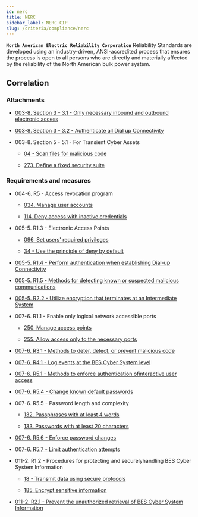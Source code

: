 ```yaml
---
id: nerc
title: NERC
sidebar_label: NERC CIP
slug: /criteria/compliance/nerc
---
```


**`North American Electric Reliability Corporation`**
Reliability Standards
are developed using an industry-driven,
ANSI-accredited process
that ensures the process is open to all persons
who are directly and materially affected
by the reliability of the North American bulk power system.

## Correlation

### Attachments

 - [003-8. Section 3 - 3.1 - Only necessary inbound and outbound electronic access](/criteria/requirements/176)

 - [003-8. Section 3 - 3.2 - Authenticate all Dial up Connectivity](/criteria/requirements/264)

 - 003-8. Section 5 - 5.1 - For Transient Cyber Assets

    - [04 - Scan files for malicious code](/criteria/requirements/041)

    - [273. Define a fixed security suite](/criteria/requirements/273)

### Requirements and measures

 - 004-6. R5 - Access revocation program

    - [034. Manage user accounts](/criteria/requirements/034)

    - [114. Deny access with inactive credentials](/criteria/requirements/114)

 - 005-5. R1.3 - Electronic Access Points

    - [096. Set users' required privileges](/criteria/requirements/096)

    - [34 - Use the principle of deny by default](/criteria/requirements/341)

 - [005-5. R1.4 - Perform authentication when establishing Dial-up Connectivity](/criteria/requirements/264)

 - [005-5. R1.5 - Methods for detecting known or suspected malicious communications](/criteria/requirements/273)

 - [005-5. R2.2 - Utilize encryption that terminates at an Intermediate System](/criteria/requirements/181)

 - 007-6. R1.1 - Enable only logical network accessible ports

    - [250. Manage access points](/criteria/requirements/250)

    - [255. Allow access only to the necessary ports](/criteria/requirements/255)

 - [007-6. R3.1 - Methods to deter, detect, or prevent malicious code](/criteria/requirements/155)

 - [007-6. R4.1 - Log events at the BES Cyber System level](/criteria/requirements/075)

 - [007-6. R5.1 - Methods to enforce authentication ofinteractive user access](/criteria/requirements/264)

 - [007-6. R5.4 - Change known default passwords](/criteria/requirements/142)

 - 007-6. R5.5 - Password length and complexity

    - [132. Passphrases with at least 4 words](/criteria/requirements/132)

    - [133. Passwords with at least 20 characters](/criteria/requirements/133)

 - [007-6. R5.6 - Enforce password changes](/criteria/requirements/130)

 - [007-6. R5.7 - Limit authentication attempts](/criteria/requirements/237)

 - 011-2. R1.2 - Procedures for protecting and securelyhandling BES Cyber System Information

    - [18 - Transmit data using secure protocols](/criteria/requirements/181)

    - [185. Encrypt sensitive information](/criteria/requirements/185)

 - [011-2. R2.1 - Prevent the unauthorized retrieval of BES Cyber System Information](/criteria/requirements/183)
